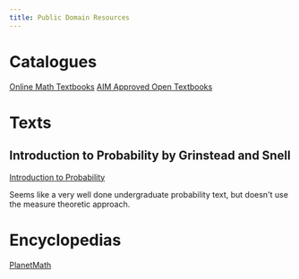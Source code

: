 ```yaml
---
title: Public Domain Resources
---
```


# Catalogues

[Online Math Textbooks](http://people.math.gatech.edu/~cain/textbooks/onlinebooks.html)
[AIM Approved Open Textbooks](https://aimath.org/textbooks/approved-textbooks/)

# Texts

## Introduction to Probability by Grinstead and Snell

[Introduction to Probability](https://www.dartmouth.edu/~chance/teaching_aids/books_articles/probability_book/book.html)

Seems like a very well done undergraduate probability text, but doesn't use the measure theoretic approach.

# Encyclopedias

[PlanetMath](https://github.com/planetmath)

